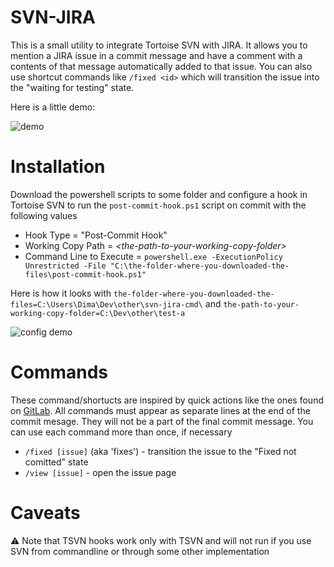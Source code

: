 # SVN-JIRA

This is a small utility to integrate Tortoise SVN with JIRA. It allows you to mention a JIRA issue in a commit message and have a comment with a contents of that message automatically added to that issue. You can also use shortcut commands like `/fixed <id>` which will transition the issue into the "waiting for testing" state.

Here is a little demo:

![demo](https://dha4w82d62smt.cloudfront.net/items/1c2l0f2u2G221t1N1B3l/Screen%20Recording%202018-01-16%20at%2006.15.38%20PM.gif)

# Installation

Download the powershell scripts to some folder and configure a hook in Tortoise SVN to run the `post-commit-hook.ps1` script on commit with the following values

* Hook Type = "Post-Commit Hook"
* Working Copy Path = _\<the-path-to-your-working-copy-folder\>_
* Command Line to Execute = `powershell.exe -ExecutionPolicy Unrestricted -File "C:\the-folder-where-you-downloaded-the-files\post-commit-hook.ps1"`

Here is how it looks with `the-folder-where-you-downloaded-the-files=C:\Users\Dima\Dev\other\svn-jira-cmd\` and `the-path-to-your-working-copy-folder=C:\Dev\other\test-a`

![config demo](https://dha4w82d62smt.cloudfront.net/items/2L1E301w1w1e2x1e1n3M/Image%202018-01-16%20at%206.51.04%20PM.png)
# Commands
These command/shortucts are inspired by quick actions like the ones found on [GitLab](https://docs.gitlab.com/ee/user/project/quick_actions.html).
All commands must appear as separate lines at the end of the commit mesage. They will not be a part of the final commit message. You can use each command more than once, if necessary

* `/fixed [issue]` (aka 'fixes') - transition the issue to the "Fixed not comitted" state
* `/view [issue]` - open the issue page

# Caveats
:warning: Note that TSVN hooks work only with TSVN and will not run if you use SVN from commandline or through some other implementation
